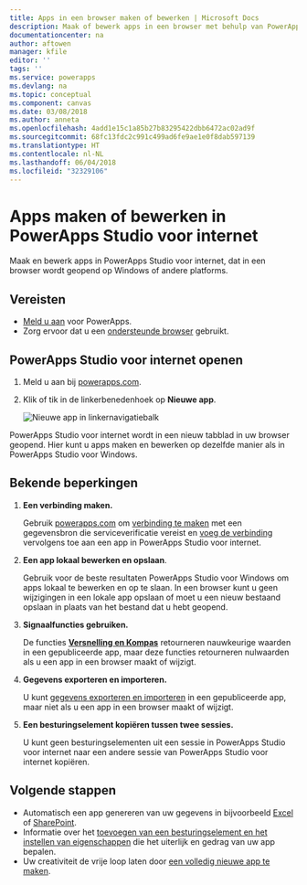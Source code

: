 ```yaml
---
title: Apps in een browser maken of bewerken | Microsoft Docs
description: Maak of bewerk apps in een browser met behulp van PowerApps Studio voor internet.
documentationcenter: na
author: aftowen
manager: kfile
editor: ''
tags: ''
ms.service: powerapps
ms.devlang: na
ms.topic: conceptual
ms.component: canvas
ms.date: 03/08/2018
ms.author: anneta
ms.openlocfilehash: 4add1e15c1a85b27b83295422dbb6472ac02ad9f
ms.sourcegitcommit: 68fc13fdc2c991c499ad6fe9ae1e0f8dab597139
ms.translationtype: HT
ms.contentlocale: nl-NL
ms.lasthandoff: 06/04/2018
ms.locfileid: "32329106"
---
```

# <a name="create-or-edit-apps-in-powerapps-studio-for-web"></a>Apps maken of bewerken in PowerApps Studio voor internet
Maak en bewerk apps in PowerApps Studio voor internet, dat in een browser wordt geopend op Windows of andere platforms.

## <a name="prerequisites"></a>Vereisten
* [Meld u aan](../signup-for-powerapps.md) voor PowerApps.
* Zorg ervoor dat u een [ondersteunde browser](limits-and-config.md#supported-browsers-for-powerapps-studio) gebruikt.

## <a name="open-powerapps-studio-for-web"></a>PowerApps Studio voor internet openen
1. Meld u aan bij [powerapps.com](http://go.microsoft.com/fwlink/p/?LinkId=708209).
2. Klik of tik in de linkerbenedenhoek op **Nieuwe app**.

    ![Nieuwe app in linkernavigatiebalk](./media/create-app-browser/left-nav.png)

PowerApps Studio voor internet wordt in een nieuw tabblad in uw browser geopend. Hier kunt u apps maken en bewerken op dezelfde manier als in PowerApps Studio voor Windows.

## <a name="known-limitations"></a>Bekende beperkingen
1. **Een verbinding maken.**

    Gebruik [powerapps.com](https://web.powerapps.com) om [verbinding te maken](add-manage-connections.md) met een gegevensbron die serviceverificatie vereist en [voeg de verbinding](add-data-connection.md) vervolgens toe aan een app in PowerApps Studio voor internet.
2. **Een app lokaal bewerken en opslaan**.

    Gebruik voor de beste resultaten PowerApps Studio voor Windows om apps lokaal te bewerken en op te slaan. In een browser kunt u geen wijzigingen in een lokale app opslaan of moet u een nieuw bestaand opslaan in plaats van het bestand dat u hebt geopend.
3. **Signaalfuncties gebruiken.**

    De functies **[Versnelling en Kompas](functions/signals.md)** retourneren nauwkeurige waarden in een gepubliceerde app, maar deze functies retourneren nulwaarden als u een app in een browser maakt of wijzigt.
4. **Gegevens exporteren en importeren.**

    U kunt [gegevens exporteren en importeren](controls/control-export-import.md) in een gepubliceerde app, maar niet als u een app in een browser maakt of wijzigt.
5. **Een besturingselement kopiëren tussen twee sessies.**

    U kunt geen besturingselementen uit een sessie in PowerApps Studio voor internet naar een andere sessie van PowerApps Studio voor internet kopiëren.

## <a name="next-steps"></a>Volgende stappen
* Automatisch een app genereren van uw gegevens in bijvoorbeeld [Excel](get-started-create-from-data.md) of [SharePoint](app-from-sharepoint.md).
* Informatie over het [toevoegen van een besturingselement en het instellen van eigenschappen](add-configure-controls.md) die het uiterlijk en gedrag van uw app bepalen.
* Uw creativiteit de vrije loop laten door [een volledig nieuwe app te maken](get-started-create-from-blank.md).
